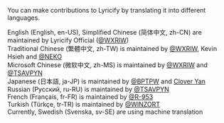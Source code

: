 You can make contributions to Lyricify by translating it into different languages.  
  
English (English, en-US), Simplified Chinese (简体中文, zh-CN) are maintained by Lyricify Official ([@WXRIW](https://github.com/WXRIW))  
Traditional Chinese (繁體中文, zh-TW) is maintained by [@WXRIW](https://github.com/WXRIW), Kevin Hsieh and [@NEKO](https://github.com/NeKoOuO)  
Microsoft Chinese (微软中文, zh-MS) is maintained by [@WXRIW](https://github.com/WXRIW) and [@TSAVPYN](https://github.com/tsavpyn)  
Japanese (日本語, ja-JP) is maintained by [@BPTPW](https://github.com/BPTPW) and [Clover Yan](https://github.com/clover-yan)  
Russian (Pусский, ru-RU) is maintained by [@TSAVPYN](https://github.com/tsavpyn)  
French (Français, fr-FR) is maintained by [@R-953](https://github.com/R-953)  
Turkish (Türkçe, tr-TR) is maintained by [@WINZORT](https://github.com/mikropsoft)  
Currently, Swedish (Svenska, sv-SE) are using machine translation  

